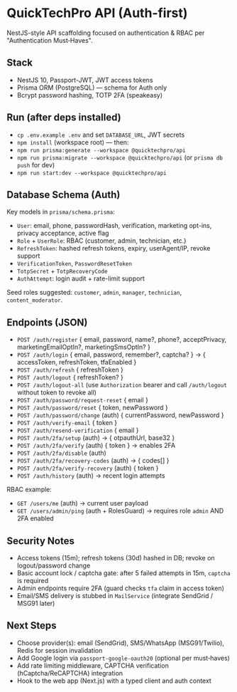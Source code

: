 # QuickTechPro API (Auth-first)

NestJS-style API scaffolding focused on authentication & RBAC per "Authentication Must‑Haves".

## Stack
- NestJS 10, Passport-JWT, JWT access tokens
- Prisma ORM (PostgreSQL) — schema for Auth only
- Bcrypt password hashing, TOTP 2FA (speakeasy)

## Run (after deps installed)
- `cp .env.example .env` and set `DATABASE_URL`, JWT secrets
- `npm install` (workspace root) — then:
- `npm run prisma:generate --workspace @quicktechpro/api`
- `npm run prisma:migrate --workspace @quicktechpro/api` (or `prisma db push` for dev)
- `npm run start:dev --workspace @quicktechpro/api`

## Database Schema (Auth)
Key models in `prisma/schema.prisma`:
- `User`: email, phone, passwordHash, verification, marketing opt-ins, privacy acceptance, active flag
- `Role` + `UserRole`: RBAC (customer, admin, technician, etc.)
- `RefreshToken`: hashed refresh tokens, expiry, userAgent/IP, revoke support
- `VerificationToken`, `PasswordResetToken`
- `TotpSecret` + `TotpRecoveryCode`
- `AuthAttempt`: login audit + rate-limit support

Seed roles suggested: `customer`, `admin`, `manager`, `technician`, `content_moderator`.

## Endpoints (JSON)
- `POST /auth/register` { email, password, name?, phone?, acceptPrivacy, marketingEmailOptIn?, marketingSmsOptIn? }
- `POST /auth/login` { email, password, remember?, captcha? } → { accessToken, refreshToken, tfaEnabled }
- `POST /auth/refresh` { refreshToken }
- `POST /auth/logout` { refreshToken? }
- `POST /auth/logout-all` (use `Authorization` bearer and call `/auth/logout` without token to revoke all)
- `POST /auth/password/request-reset` { email }
- `POST /auth/password/reset` { token, newPassword }
- `POST /auth/password/change` (auth) { currentPassword, newPassword }
- `POST /auth/verify-email` { token }
- `POST /auth/resend-verification` { email }
- `POST /auth/2fa/setup` (auth) → { otpauthUrl, base32 }
- `POST /auth/2fa/verify` (auth) { token } → enables 2FA
- `POST /auth/2fa/disable` (auth)
- `POST /auth/2fa/recovery-codes` (auth) → { codes[] }
- `POST /auth/2fa/verify-recovery` (auth) { token }
- `POST /auth/history` (auth) → recent login attempts

RBAC example:
- `GET /users/me` (auth) → current user payload
- `GET /users/admin/ping` (auth + RolesGuard) → requires role `admin` AND 2FA enabled

## Security Notes
- Access tokens (15m); refresh tokens (30d) hashed in DB; revoke on logout/password change
- Basic account lock / captcha gate: after 5 failed attempts in 15m, `captcha` is required
- Admin endpoints require 2FA (guard checks `tfa` claim in access token)
- Email/SMS delivery is stubbed in `MailService` (integrate SendGrid / MSG91 later)

## Next Steps
- Choose provider(s): email (SendGrid), SMS/WhatsApp (MSG91/Twilio), Redis for session invalidation
- Add Google login via `passport-google-oauth20` (optional per must‑haves)
- Add rate limiting middleware, CAPTCHA verification (hCaptcha/ReCAPTCHA) integration
- Hook to the web app (Next.js) with a typed client and auth context

